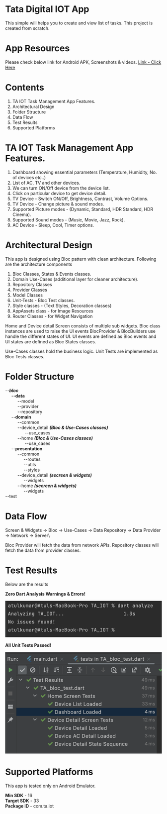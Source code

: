 # Tata Digital IOT App

This simple will helps you to create and view list of tasks. This project is created from scratch.

# App Resources
Please check below link for Android APK, Screenshots & videos.
[Link - Click Here](https://drive.google.com/drive/folders/1uCT6R2ycKdQBgJ7NsSjDj-S77zccre6z?usp=sharing)

# Contents
1. TA IOT Task Management App Features.
2. Architectural Design
3. Folder Structure
4. Data Flow
5. Test Results
6. Supported Platforms

# TA IOT Task Management App Features.
1. Dashboard showing essential parameters (Temperature, Humidity, No. of devices etc..)
2. List of AC, TV and other devices.
3. We can turn ON/Off device from the device list.
4. Click on particular device to get device detail.
5. TV Device - Switch ON/Off, Brightness, Contrast, Volume Options.
6. TV Device - Change picture & sound modes.
7. Supported Picture modes - (Dynamic, Standard, HDR Standard, HDR Cinema).
8. Supported Sound modes - (Music, Movie, Jazz, Rock).
9. AC Device - Sleep, Cool, Timer options.


# Architectural Design
This app is designed using Bloc pattern with clean architecture. Following are the architecture components
1. Bloc Classes, States & Events classes.
2. Domain Use-Cases (additional layer for cleaner architecture).
3. Repository Classes
4. Provider Classes
5. Model Classes
6. Unit-Tests - Bloc Test classes.
7. Style classes - (Text Styles, Decoration classes)
8. AppAssets class - for Image Resources
9. Router Classes - for Widget Navigation

Home and Device detail Screen consists of multiple sub widgets. Bloc class instances are used to raise the UI events
BlocProvider & BlocBuilders use handle the different states of UI. UI events are defined as Bloc events and UI states are defined as Bloc States
classes.

Use-Cases classes hold the business logic. Unit Tests are implemented as Bloc Tests classes.

# Folder Structure
--***bloc***\
$~~~~~$--**data**\
$~~~~~~~~~~$--model\
$~~~~~~~~~~$--provider\
$~~~~~~~~~~$--repository\
$~~~~~$--**domain**\
$~~~~~~~~~~$--common\
$~~~~~~~~~~$--device_detail _**(Bloc & Use-Cases classes)**_\
$~~~~~~~~~~~~~~~~$--use_cases\
$~~~~~~~~~~$--home _**(Bloc & Use-Cases classes)**_\
$~~~~~~~~~~~~~~~~$--use_cases\
$~~~~~$--**presentation**\
$~~~~~~~~~~$--common\
$~~~~~~~~~~~~~~~$--routes\
$~~~~~~~~~~~~~~~$--utils\
$~~~~~~~~~~~~~~~$--styles\
$~~~~~~~~~~$--device_detail _**(secreen & widgets)**_\
$~~~~~~~~~~~~~~~$--widgets\
$~~~~~~~~~~$--home _**(secreen & widgets)**_\
$~~~~~~~~~~~~~~~$--widgets\
--test


# Data Flow
Screen & Widgets -> Bloc -> Use-Cases -> Data Repository -> Data Provider -> Network -> Server\

Bloc Provider will fetch the data from network APIs. Repository classes will fetch the data from provider classes.

# Test Results
Below are the results

**Zero Dart Analysis Warnings & Errors!**

![](assets/test_results/dart_analysis.png)

**All Unit Tests Passed!**

![](assets/test_results/unit_tests.png)

# Supported Platforms
This app is tested only on Android Emulator.

**Min SDK** - 16\
**Target SDK** - 33\
**Package ID** - com.ta.iot
